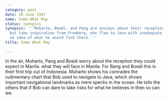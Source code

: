 ```yaml
---
category: past
date: 10 June 1947
name: Come What May
status: synopsis
synopsis: '''Muharto, Boedi, and Pang are anxious about their reception in Manila,
  but take inspiration from Freeberg, who flew to Java with inadequate charts and
  no idea of what he would find there.'''
title: Come What May

---
```




In the air, Muharto, Pang and Boedi worry about the reception they could expect in Manila.  what they will face in Manila. For Bang and Boedi this is their first trip out of Indonesia. Muharto shows his comrades the rudimentary chart that Bob used to navigate to Java, which shows important navigational landmarks as mere specks in the ocean. He tells the others that if Bob can dare to take risks for what he believes in then so can we. 